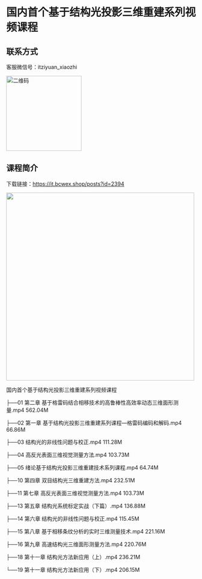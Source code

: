 # 国内首个基于结构光投影三维重建系列视频课程

## 联系方式

客服微信号：itziyuan_xiaozhi

<img src="https://ziyuanyun.oss-cn-guangzhou.aliyuncs.com/common/20240614073449/666b82192834a.jpg" width="200" height="200" alt="二维码">

## 课程简介

下载链接：https://it.bcwex.shop/posts?id=2394

<img src="https://ziyuanyun.oss-cn-guangzhou.aliyuncs.com/yun/20240515183929/664490e13baad.jpg" width="500" alt="">

  国内首个基于结构光投影三维重建系列视频课程



 ├──01 第二章 基于格雷码结合相移技术的高鲁棒性高效率动态三维面形测量.mp4 562.04M

 ├──02 第一章 基于结构光投影三维重建系列课程—格雷码编码和解码.mp4 66.86M

 ├──03 结构光的非线性问题与校正.mp4 111.28M

 ├──04 高反光表面三维视觉测量方法.mp4 103.73M

 ├──05 绪论基于结构光投影三维重建技术系列课程.mp4 64.74M

 ├──10 第四章 双目结构光三维重建方法.mp4 232.51M

 ├──11 第七章 高反光表面三维视觉测量方法.mp4 103.73M

 ├──13 第五章 结构光系统标定实战（下篇）.mp4 136.88M

 ├──14 第六章 结构光的非线性问题与校正.mp4 115.45M

 ├──15 第八章 基于相移条纹分析的实时三维测量技术.mp4 221.16M

 ├──16 ​第九章 高速结构光三维面形测量方法.mp4 220.76M

 ├──18 第十一章 结构光方法新应用（上）.mp4 236.21M

 └──19 第十一章 结构光方法新应用（下）.mp4 206.15M

  